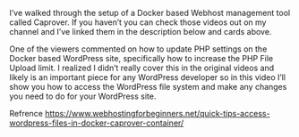 I’ve walked through the setup of a Docker based Webhost management tool called Caprover. 
If you haven’t you can check those videos out on my channel and I’ve linked them in the description below and cards above.

One of the viewers commented on how to update PHP settings on the Docker based WordPress site, specifically how to increase the PHP File Upload limit. 
I realized I didn’t really cover this in the original videos and likely is an important piece for any WordPress developer so in this video I’ll show you
how to access the WordPress file system and make any changes you need to do for your WordPress site.

Refrence
https://www.webhostingforbeginners.net/quick-tips-access-wordpress-files-in-docker-caprover-container/



